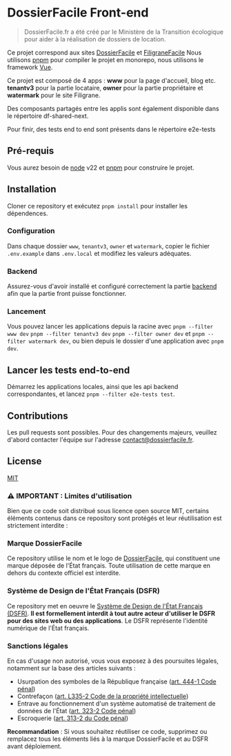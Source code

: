 # DossierFacile Front-end

> DossierFacile.fr a été créé par le Ministère de la Transition écologique pour aider à la réalisation de dossiers de location.

Ce projet correspond aux sites [DossierFacile](https://dossierfacile.logement.gouv.fr) et [FiligraneFacile](https://filigrane.beta.gouv.fr)
Nous utilisons [pnpm](https://pnpm.io/) pour compiler le projet en monorepo, nous utilisons le framework [Vue](https://vuejs.org/).

Ce projet est composé de 4 apps : **www** pour la page d'accueil, blog etc. **tenantv3** pour la partie locataire, **owner** pour la partie propriétaire et **watermark** pour le site Filigrane.

Des composants partagés entre les applis sont également disponible dans le répertoire df-shared-next.

Pour finir, des tests end to end sont présents dans le répertoire e2e-tests

## Pré-requis

Vous aurez besoin de [node](https://nodejs.org/en/) v22 et [pnpm](https://pnpm.io/) pour construire le projet.

## Installation

Cloner ce repository et exécutez `pnpm install` pour installer les dépendences.

### Configuration

Dans chaque dossier `www`, `tenantv3`, `owner` et `watermark`, copier le fichier `.env.example` dans `.env.local` et modifiez les valeurs adéquates.

### Backend

Assurez-vous d'avoir installé et configuré correctement la partie [backend](https://github.com/MTES-MCT/dossierfacile-backend) afin que la partie front puisse fonctionner.

### Lancement

Vous pouvez lancer les applications depuis la racine avec `pnpm --filter www dev` `pnpm --filter tenantv3 dev` `pnpm --filter owner dev` et `pnpm --filter watermark dev`, ou bien depuis le dossier d'une application avec `pnpm dev`.

## Lancer les tests end-to-end

Démarrez les applications locales, ainsi que les api backend correspondantes, et lancez `pnpm --filter e2e-tests test`.

## Contributions

Les pull requests sont possibles. Pour des changements majeurs, veuillez d'abord contacter l'équipe sur l'adresse contact@dossierfacile.fr.

## License

[MIT](https://choosealicense.com/licenses/mit/)

### ⚠️ IMPORTANT : Limites d'utilisation
Bien que ce code soit distribué sous licence open source MIT, certains éléments contenus dans ce repository sont protégés et leur réutilisation est strictement interdite :

### Marque DossierFacile
Ce repository utilise le nom et le logo de [DossierFacile](https://www.dossierfacile.logement.gouv.fr/), qui constituent une marque déposée de l'État français. Toute utilisation de cette marque en dehors du contexte officiel est interdite.

### Système de Design de l'État Français (DSFR)
Ce repository met en oeuvre le [Système de Design de l'État Français (DSFR)](https://www.systeme-de-design.gouv.fr/). **Il est formellement interdit à tout autre acteur d'utiliser le DSFR pour des sites web ou des applications**. Le DSFR représente l'identité numérique de l'État français.

### Sanctions légales
En cas d'usage non autorisé, vous vous exposez à des poursuites légales, notamment sur la base des articles suivants :
- Usurpation des symboles de la République française ([art. 444-1 Code pénal](https://www.legifrance.gouv.fr/codes/article_lc/LEGIARTI000006418825))
- Contrefaçon ([art. L335-2 Code de la propriété intellectuelle](https://www.legifrance.gouv.fr/codes/article_lc/LEGIARTI000032655082))
- Entrave au fonctionnement d'un système automatisé de traitement de données de l'État ([art. 323-2 Code pénal](https://www.legifrance.gouv.fr/codes/article_lc/LEGIARTI000030939443))
- Escroquerie ([art. 313-2 du Code pénal](https://www.legifrance.gouv.fr/codes/article_lc/LEGIARTI000049531795))

**Recommandation** : Si vous souhaitez réutiliser ce code, supprimez ou remplacez tous les éléments liés à la marque DossierFacile et au DSFR avant déploiement.
